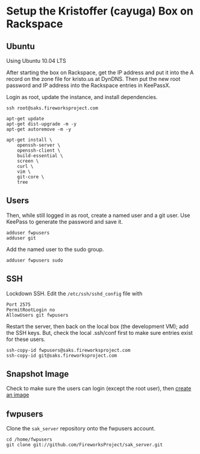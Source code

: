 Setup the Kristoffer (cayuga) Box on Rackspace
==============================================


Ubuntu
------

Using Ubuntu 10.04 LTS

After starting the box on Rackspace, get the IP address and put it into the A
record on the zone file for kristo.us at DynDNS. Then put the new root password
and IP address into the Rackspace entries in KeePassX.

Login as root, update the instance, and install dependencies.

    ssh root@saks.fireworksproject.com

    apt-get update
    apt-get dist-upgrade -m -y
    apt-get autoremove -m -y

    apt-get install \
        openssh-server \
        openssh-client \
        build-essential \
        screen \
        curl \
        vim \
        git-core \
        tree


Users
-----

Then, while still logged in as root, create a named user and a git user.  Use
KeePass to generate the password and save it.

    adduser fwpusers
    adduser git

Add the named user to the sudo group.

    adduser fwpusers sudo


SSH
---

Lockdown SSH. Edit the `/etc/ssh/sshd_config` file with

    Port 2575
    PermitRootLogin no
    AllowUsers git fwpusers

Restart the server, then back on the local box (the development VM); add the
SSH keys. But, check the local .ssh/conf first to make sure entries exist for
these users.

    ssh-copy-id fwpusers@saks.fireworksproject.com
    ssh-copy-id git@saks.fireworksproject.com


Snapshot Image
--------------

Check to make sure the users can login (except the root user), then [create an image](http://www.rackspace.com/knowledge_center/index.php/Creating_a_Cloud_Server_from_a_Backup_Image)


fwpusers
--------

Clone the `sak_server` repository onto the fwpusers account.

    cd /home/fwpusers
    git clone git://github.com/FireworksProject/sak_server.git
